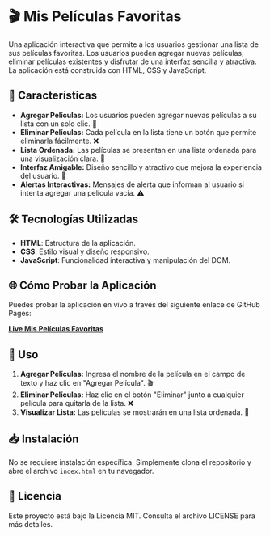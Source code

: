 # 🎬 Mis Películas Favoritas

Una aplicación interactiva que permite a los usuarios gestionar una lista de sus películas favoritas. Los usuarios pueden agregar nuevas películas, eliminar películas existentes y disfrutar de una interfaz sencilla y atractiva. La aplicación está construida con HTML, CSS y JavaScript.

## 🌟 Características

- **Agregar Películas:** Los usuarios pueden agregar nuevas películas a su lista con un solo clic. 🎥
- **Eliminar Películas:** Cada película en la lista tiene un botón que permite eliminarla fácilmente. ❌
- **Lista Ordenada:** Las películas se presentan en una lista ordenada para una visualización clara. 📜
- **Interfaz Amigable:** Diseño sencillo y atractivo que mejora la experiencia del usuario. 🎨
- **Alertas Interactivas:** Mensajes de alerta que informan al usuario si intenta agregar una película vacía. ⚠️

## 🛠️ Tecnologías Utilizadas

- **HTML**: Estructura de la aplicación.
- **CSS**: Estilo visual y diseño responsivo.
- **JavaScript**: Funcionalidad interactiva y manipulación del DOM.

## 🌐 Cómo Probar la Aplicación

Puedes probar la aplicación en vivo a través del siguiente enlace de GitHub Pages:

[**Live Mis Películas Favoritas**](https://tu-enlace.github.io/tu-repositorio/)

## 🚀 Uso

1. **Agregar Películas:** Ingresa el nombre de la película en el campo de texto y haz clic en "Agregar Película". 🎬
2. **Eliminar Películas:** Haz clic en el botón "Eliminar" junto a cualquier película para quitarla de la lista. ❌
3. **Visualizar Lista:** Las películas se mostrarán en una lista ordenada. 📜

## 📥 Instalación

No se requiere instalación específica. Simplemente clona el repositorio y abre el archivo `index.html` en tu navegador.

## 📝 Licencia

Este proyecto está bajo la Licencia MIT. Consulta el archivo LICENSE para más detalles.
